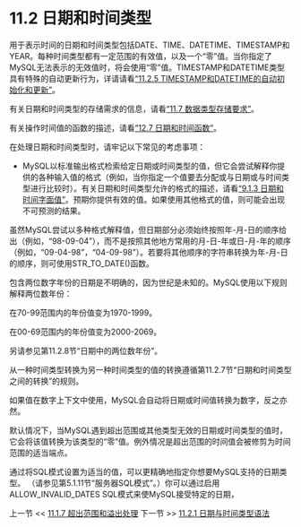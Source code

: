# 11.2 日期和时间类型  

用于表示时间的日期和时间类型包括DATE、TIME、DATETIME、TIMESTAMP和YEAR。每种时间类型都有一定范围的有效值，以及一个“零”值。当你指定了MySQL无法表示的无效值时，将会使用“零”值。TIMESTAMP和DATETIME类型具有特殊的自动更新行为，详请请看[“11.2.5 TIMESTAMP和DATETIME的自动初始化和更新”](#)。  

有关日期和时间类型的存储需求的信息，请看[“11.7 数据类型存储要求”](#)。  

有关操作时间值的函数的描述，请看[“12.7 日期和时间函数”](#)。  

在处理日期和时间类型时，请牢记以下常见的考虑事项：  

-   MySQL以标准输出格式检索给定日期或时间类型的值，但它会尝试解释你提供的各种输入值的格式（例如，当你指定一个值要去分配或与日期或与时间类型进行比较时）。有关日期和时间类型允许的格式的描述，请看[“9.1.3 日期和时间字面值”]()。预期你提供有效的值。如果使用其他格式的值，则可能会出现不可预测的结果。

虽然MySQL尝试以多种格式解释值，但日期部分必须始终按照年-月-日的顺序给出（例如，“98-09-04”），而不是按照其他地方常用的月-日-年或日-月-年的顺序（例如，“09-04-98”，“04-09-98”）。若要将其他顺序的字符串转换为年-月-日的顺序，则可使用STR_TO_DATE()函数。

包含两位数字年份的日期是不明确的，因为世纪是未知的。MySQL使用以下规则解释两位数年份：

在70-99范围内的年份值变为1970-1999。

在00-69范围内的年份值变为2000-2069。

另请参见第11.2.8节“日期中的两位数年份”。

从一种时间类型转换为另一种时间类型的值的转换遵循第11.2.7节“日期和时间类型之间的转换”的规则。

如果值在数字上下文中使用，MySQL会自动将日期或时间值转换为数字，反之亦然。

默认情况下，当MySQL遇到超出范围或其他类型无效的日期或时间类型的值时，它会将该值转换为该类型的“零”值。例外情况是超出范围的时间值会被修剪为时间范围的适当端点。

通过将SQL模式设置为适当的值，可以更精确地指定你想要MySQL支持的日期类型。 （请参见第5.1.11节“服务器SQL模式”。）你可以通过启用ALLOW_INVALID_DATES SQL模式来使MySQL接受特定的日期，

上一节 << [11.1.7 超出范围和溢出处理](../01/07/Out-Of-Range%20and%20Overflow%20Handling.md)
下一节 >> [11.2.1 日期与时间类型语法](./01/Date%20and%20Time%20Data%20Type%20Syntax.md)